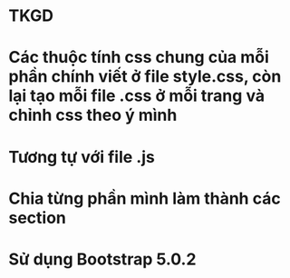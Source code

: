 # TKGD
# Các thuộc tính css chung của mỗi phần chính viết ở file style.css, còn lại tạo mỗi file .css ở mỗi trang và chỉnh css theo ý mình
# Tương tự với file .js
# Chia từng phần mình làm thành các section
# Sử dụng Bootstrap 5.0.2
